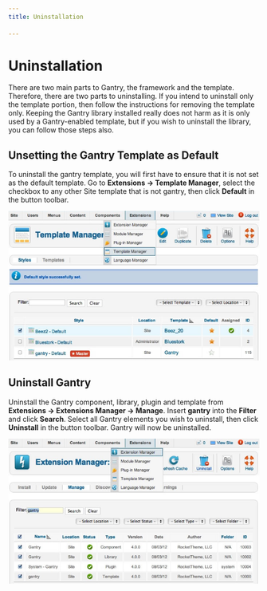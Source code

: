 ```yaml
---
title: Uninstallation

---
```


Uninstallation
==============
There are two main parts to Gantry, the framework and the template. Therefore, there are two parts to uninstalling. If you intend to uninstall only the template portion, then follow the instructions for removing the template only. Keeping the Gantry library installed really does not harm as it is only used by a Gantry-enabled template, but if you wish to uninstall the library, you can follow those steps also.


Unsetting the Gantry Template as Default
----------------------------------------
To uninstall the gantry template, you will first have to ensure that it is not set as the default template. Go to **Extensions → Template Manager**, select the checkbox to any other Site template that is not gantry, then click **Default** in the button toolbar.

![](assets/uninstall-template-default.jpg)

Uninstall Gantry
----------------
Uninstall the Gantry component, library, plugin and template from **Extensions → Extensions Manager → Manage**. Insert **gantry** into the **Filter** and click **Search**. Select all Gantry elements you wish to uninstall, then click **Uninstall** in the button toolbar. Gantry will now be uninstalled.

![](assets/uninstall-gantry.jpg)
